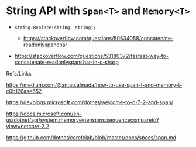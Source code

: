 # String API with `Span<T>` and `Memory<T>`

*   `string.Replace(string, string);`

    *   https://stackoverflow.com/questions/50634058/concatenate-readonlyspanchar

*   https://stackoverflow.com/questions/53180372/fastest-way-to-concatenate-readonlyspanchar-in-c-sharp






Refs/Links

https://medium.com/@antao.almada/how-to-use-span-t-and-memory-t-c0b126aae652

https://devblogs.microsoft.com/dotnet/welcome-to-c-7-2-and-span/

https://docs.microsoft.com/en-us/dotnet/api/system.memoryextensions.sequencecompareto?view=netcore-2.2


https://github.com/dotnet/corefxlab/blob/master/docs/specs/span.md

